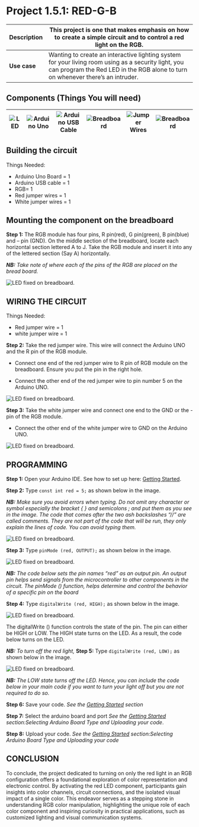 # Project 1.5.1: RED-G-B

| **Description** | This project is one that makes emphasis on how to create a simple circuit and to control a red light on the RGB. |
|------------------|----------------------------------------------------------------|
| **Use case**     | Wanting to create an interactive lighting system for your living room using as a security light, you can program the Red LED in the RGB alone to turn on whenever there’s an intruder. |

## Components (Things You will need)

| ![LED](../../assets/components/leds.webp) | ![Arduino Uno](../../assets/components/arduino.webp) | ![Arduino USB Cable](../../assets/components/usbcable.webp) | ![Breadboard](../../assets/components/breadboard.webp) |![Jumper Wires](../../assets/components/jumperwires.webp)|![Breadboard](../../assets/components/RGB.webp)
|-------------------------|-------------------------|-------------------------|-------------------------|-------------------------|-------------------------|

## Building the circuit

Things Needed:

-	Arduino Uno Board = 1
-	Arduino USB cable = 1
-	RGB= 1
-	Red jumper wires = 1
-	White jumper wires = 1

## Mounting the component on the breadboard

**Step 1:** The RGB module has four pins, R pin(red), G pin(green), B pin(blue) and – pin (GND). On the middle section of the breadboard, locate each horizontal section lettered A to J. Take the RGB module and insert it into any of the lettered section (Say A) horizontally. 

 _**NB:** Take note of where each of the pins of the RGB are placed on the bread board._



![LED fixed on breadboard](../../assets/1.0/RGB/RED_G_B/circuit_1.webp).


## WIRING THE CIRCUIT

Things Needed:

-	Red jumper wire = 1
-	white jumper wire = 1

**Step 2:** Take the red jumper wire. This wire will connect the Arduino UNO and the R pin of the RGB module. 

- Connect one end of the red jumper wire to R pin of RGB module on the breadboard. Ensure you put the pin in the right hole.

- Connect the other end of the red jumper wire to pin number 5 on the Arduino UNO.


![LED fixed on breadboard](../../assets/1.0/RGB/RED_G_B/circuit_2.webp).

**Step 3:** Take the white jumper wire and connect one end to the GND or the - pin of the RGB module.

- Connect the other end of the white jumper wire to GND on the Arduino UNO.


![LED fixed on breadboard](../../assets/1.0/RGB/RED_G_B/circuit_3.webp).

## PROGRAMMING

**Step 1:** Open your Arduino IDE. See how to set up here: [Getting Started](../../getting-started/overview.md).

**Step 2:** Type ```const int red = 5;``` as shown below in the image.

_**NB:** Make sure you avoid errors when typing. Do not omit any character or symbol especially the bracket { }  and semicolons ;  and put them as you see in the image. The code that comes after the two ash backslashes “//” are called comments. They are not part of the code that will be run, they only explain the lines of code. You can avoid typing them._

![LED fixed on breadboard](../../assets/1.0/RGB/RED_G_B/code_1.webp).

**Step 3:** Type ```pinMode (red, OUTPUT);``` as shown below in the image.

![LED fixed on breadboard](../../assets/1.0/RGB/RED_G_B/code_2.webp).

_**NB:** The code below sets the pin names “red” as an output pin. An output pin helps send signals from the microcontroller to other components in the circuit. The pinMode () function, helps determine and control the behavior of a specific pin on the board_

**Step 4:** Type ```digitalWrite (red, HIGH);``` as shown below in the image.

![LED fixed on breadboard](../../assets/1.0/RGB/RED_G_B/code_3.webp).

The digitalWrite () function controls the state of the pin. The pin can either be HIGH or LOW. The HIGH state turns on the LED. As a result, the code below turns on the LED.

_**NB:** To turn off the red light,_
**Step 5:** Type ```digitalWrite (red, LOW);``` as shown below in the image.

![LED fixed on breadboard](../../assets/1.0/RGB/RED_G_B/code_4.webp).

_**NB:** The LOW state turns off the LED. Hence, you can include the code below in your main code if you want to turn your light off but you are not required to do so._

**Step 6:** Save your code. _See the [Getting Started](../../getting-started/overview.md) section_

**Step 7:** Select the arduino board and port _See the [Getting Started](../../getting-started/overview.md) section:Selecting Arduino Board Type and Uploading your code_.

**Step 8:** Upload your code. _See the [Getting Started](../../getting-started/overview.md) section:Selecting Arduino Board Type and Uploading your code_

## CONCLUSION

To conclude, the project dedicated to turning on only the red light in an RGB configuration offers a foundational exploration of color representation and electronic control. By activating the red LED component, participants gain insights into color channels, circuit connections, and the isolated visual impact of a single color. This endeavor serves as a stepping stone in understanding RGB color manipulation, highlighting the unique role of each color component and inspiring curiosity in practical applications, such as customized lighting and visual communication systems.